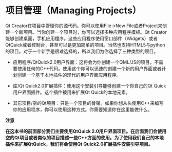 # 项目管理（Managing Projects）

Qt Creator在项目中管理你的源代码。你可以使用File->New File或者Project来创建一个新项目。当你创建一个项目时，你可以选择多种应用程序模板。Qt Creator 能够创建桌面，手机应用程序。这些应用程序使用窗口部件（Widgets）或者QtQuick或者控制台，甚至可以是更加简单的项目。当然也支持HTML5与python的项目。对于一个新手是很难选择的，所以我们为你选择了三种类型的项目。

* 应用程序/QtQuick2.0用户界面：这将会为你创建一个QML/JS的项目，不需要使用任何的C++代码。使用这个你可以迅速的创建一个新的用户界面或者计划创建一个基于本地插件的现代的用户界面应用程序。

* 库/Qt Quick2.0扩展插件：使用这个安装引导能够创建一个你自己的Qt Quick用户界面插件。这个插件被用来扩展Qt Quick的本地元素。

* 其它项目/空的Qt项目：只是一个项目的骨架。如果你想从头使用C++来编写你的应用程序，你可以使用这种方式。你需要知道你在这里能做什么。

**注意**

**在这本书的前面部分我们主要使用QtQuick 2.0用户界面项目。在后面我们会使用空的Qt项目或者类似的项目描述一些C++方面的使用。为了使用我们自己的本地插件来扩展QtQuick，我们将会使用Qt Quick2.0扩展插件安装引导项目。**
